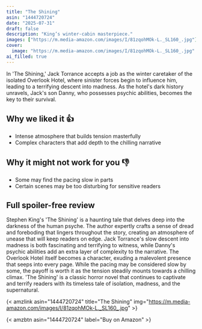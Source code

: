 ```yaml
---
title: "The Shining"
asin: "1444720724"
date: "2025-07-31"
draft: false
description: "King’s winter-cabin masterpiece."
images: ["https://m.media-amazon.com/images/I/81zqohMOk-L._SL160_.jpg"]
cover:
  image: "https://m.media-amazon.com/images/I/81zqohMOk-L._SL160_.jpg"
ai_filled: true
---
```


In 'The Shining,' Jack Torrance accepts a job as the winter caretaker of the
isolated Overlook Hotel, where sinister forces begin to influence him, leading
to a terrifying descent into madness. As the hotel's dark history unravels,
Jack's son Danny, who possesses psychic abilities, becomes the key to their
survival.

## Why we liked it 👍
- Intense atmosphere that builds tension masterfully
- Complex characters that add depth to the chilling narrative

## Why it might not work for you 👎
- Some may find the pacing slow in parts
- Certain scenes may be too disturbing for sensitive readers

## Full spoiler-free review
Stephen King's 'The Shining' is a haunting tale that delves deep into the
darkness of the human psyche. The author expertly crafts a sense of dread and
foreboding that lingers throughout the story, creating an atmosphere of unease
that will keep readers on edge. Jack Torrance's slow descent into madness is
both fascinating and terrifying to witness, while Danny's psychic abilities add
an extra layer of complexity to the narrative. The Overlook Hotel itself becomes
a character, exuding a malevolent presence that seeps into every page. While the
pacing may be considered slow by some, the payoff is worth it as the tension
steadily mounts towards a chilling climax. 'The Shining' is a classic horror
novel that continues to captivate and terrify readers with its timeless tale of
isolation, madness, and the supernatural.

{< amzlink asin="1444720724" title="The Shining" img="https://m.media-amazon.com/images/I/81zqohMOk-L._SL160_.jpg" >}

{< amzbtn asin="1444720724" label="Buy on Amazon" >}
